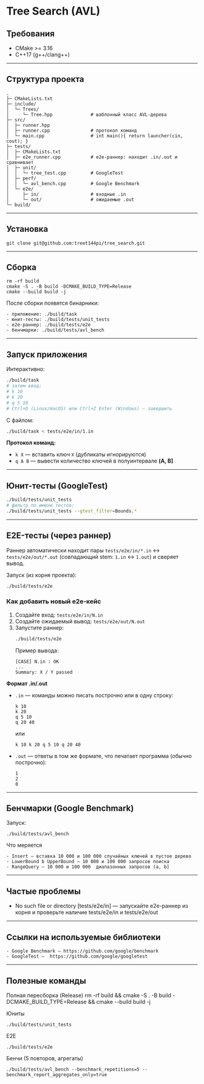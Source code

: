 # Tree Search (AVL)


## Требования

- CMake >= 3.16
- C++17 (g++/clang++)

---

## Структура проекта
```
.
├─ CMakeLists.txt
├─ include/
│  └─ Trees/
│     └─ Tree.hpp              # шаблонный класс AVL-дерева
├─ src/
│  ├─ runner.hpp
│  ├─ runner.cpp               # протокол команд
│  └─ main.cpp                 # int main(){ return launcher(cin, cout); }
├─ tests/
│  ├─ CMakeLists.txt
│  ├─ e2e_runner.cpp           # e2e-раннер: находит .in/.out и сравнивает
│  ├─ unit/
│  │  └─ tree_test.cpp         # GoogleTest
│  ├─ perf/
│  │  └─ avl_bench.cpp         # Google Benchmark
│  └─ e2e/
│     ├─ in/                   # входные .in
│     └─ out/                  # ожидаемые .out
└─ build/
```

---
## Установка
  ```
git clone git@github.com:treet144pi/tree_search.git
  ```

---
## Сборка
  ```
rm -rf build
cmake -S . -B build -DCMAKE_BUILD_TYPE=Release
cmake --build build -j
  ```
После сборки появятся бинарники:
  ```
- приложение: ./build/task
- юнит-тесты: ./build/tests/unit_tests
- e2e-раннер: ./build/tests/e2e
- бенчмарки: ./build/tests/avl_bench
  ```

---

## Запуск приложения

Интерактивно:
```bash
./build/task
# затем ввод:
# k 10
# k 20
# q 5 10
# Ctrl+D (Linux/macOS) или Ctrl+Z Enter (Windows) — завершить
```

С файлом:
```bash
./build/task < tests/e2e/in/1.in
```

**Протокол команд:**
- `k X` — вставить ключ `X` (дубликаты игнорируются)
- `q A B` — вывести количество ключей в полуинтервале **(A, B]**


---
## Юнит-тесты (GoogleTest)


```bash
./build/tests/unit_tests
# фильтр по имени тестов:
./build/tests/unit_tests --gtest_filter=Bounds.*
```

---


## E2E-тесты (через раннер)

Раннер автоматически находит пары `tests/e2e/in/*.in` ↔ `tests/e2e/out/*.out`
(совпадающий stem: `1.in` ↔ `1.out`) и сверяет вывод.

Запуск (из корня проекта):
```bash
./build/tests/e2e
```

### Как добавить новый e2e-кейс

1. Создайте вход: `tests/e2e/in/N.in`
2. Создайте ожидаемый вывод: `tests/e2e/out/N.out`
3. Запустите раннер:
   ```bash
   ./build/tests/e2e
   ```
   Пример вывода:
   ```
   [CASE] N.in : OK
   ...
   Summary: X / Y passed
   ```

**Формат .in/.out**

- `.in` — команды можно писать построчно или в одну строку:
  ```
  k 10
  k 20
  q 5 10
  q 20 40
  ```
  или
  ```
  k 10 k 20 q 5 10 q 20 40
  ```

- `.out` — ответы в том же формате, что печатает программа (обычно построчно):
  ```
  1
  2
  0
  ```

---
## Бенчмарки (Google Benchmark)

Запуск:
  ```
./build/tests/avl_bench
  ```
Что меряется
  ```
- Insert — вставка 10 000 и 100 000 случайных ключей в пустое дерево
- LowerBound b UpperBound — 10 000 и 100 000 запросов поиска
- RangeQuery — 10 000 и 100 000  диапазонных запросов (a, b]
  ```
---

## Частые проблемы

- No such file or directory [tests/e2e/in] — запускайте e2e-раннер из корня и проверьте наличие tests/e2e/in и tests/e2e/out

---

## Ссылки на используемые библиотеки
  ```
- Google Benchmark — https://github.com/google/benchmark
- GoogleTest —  https://github.com/google/googletest
  ```
---

## Полезные команды

Полная пересборка (Release)
rm -rf build && cmake -S . -B build -DCMAKE_BUILD_TYPE=Release && cmake --build build -j


Юниты
  ```
./build/tests/unit_tests
  ```
E2E
  ```
./build/tests/e2e
  ```
Бенчи (5 повторов, агрегаты)
  ```
./build/tests/avl_bench --benchmark_repetitions=5 --benchmark_report_aggregates_only=true
  ```
